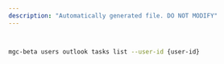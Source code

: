 ```yaml
---
description: "Automatically generated file. DO NOT MODIFY"
---
```


```bash


mgc-beta users outlook tasks list --user-id {user-id}

```